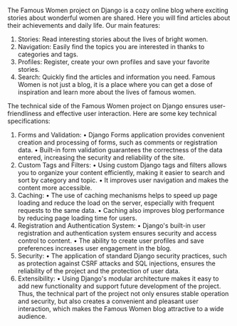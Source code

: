 The Famous Women project on Django is a cozy online blog where exciting stories about wonderful women are shared. Here you will find articles about their achievements and daily life.
Our main features:
1. Stories: Read interesting stories about the lives of bright women.
2. Navigation: Easily find the topics you are interested in thanks to categories and tags.
3. Profiles: Register, create your own profiles and save your favorite stories.
4. Search: Quickly find the articles and information you need.
Famous Women is not just a blog, it is a place where you can get a dose of inspiration and learn more about the lives of famous women. 

The technical side of the Famous Women project on Django ensures user-friendliness and effective user interaction. Here are some key technical specifications:
1. Forms and Validation:
• Django Forms application provides convenient creation and processing of forms, such as comments or registration data.
• Built-in form validation guarantees the correctness of the data entered, increasing the security and reliability of the site.
2. Custom Tags and Filters:
• Using custom Django tags and filters allows you to organize your content efficiently, making it easier to search and sort by category and topic.
• It improves user navigation and makes the content more accessible.
3. Caching:
• The use of caching mechanisms helps to speed up page loading and reduce the load on the server, especially with frequent requests to the same data.
• Caching also improves blog performance by reducing page loading time for users.
4. Registration and Authentication System:
• Django's built-in user registration and authentication system ensures security and access control to content.
• The ability to create user profiles and save preferences increases user engagement in the blog.
5. Security:
• The application of standard Django security practices, such as protection against CSRF attacks and SQL injections, ensures the reliability of the project and the protection of user data.
6. Extensibility:
• Using Django's modular architecture makes it easy to add new functionality and support future development of the project.
Thus, the technical part of the project not only ensures stable operation and security, but also creates a convenient and pleasant user interaction, which makes the Famous Women blog attractive to a wide audience.
